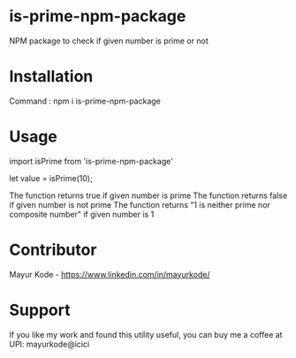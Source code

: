 # is-prime-npm-package

NPM package to check if given number is prime or not

# Installation

Command :
npm i is-prime-npm-package

# Usage

import isPrime from 'is-prime-npm-package'

let value = isPrime(10);

The function returns true if given number is prime
The function returns false if given number is not prime
The function returns "1 is neither prime nor composite number" if given number is 1

# Contributor

Mayur Kode - https://www.linkedin.com/in/mayurkode/

# Support

If you like my work and found this utility useful, you can buy me a coffee at UPI: mayurkode@icici

